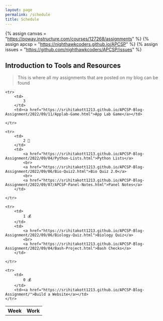 ```yaml
---
layout: page
permalink: /schedule
title: Schedule
---
```


<!-- Canvas Course -->
{% assign canvas = "https://poway.instructure.com/courses/127268/assignments" %}
{% assign apcsp = "https://nighthawkcoders.github.io/APCSP" %}
{% assign issues = "https://github.com/nighthawkcoders/APCSP/issues" %}

## Introduction to Tools and Resources
> This is where all my assignments that are posted on my blog can be found

<table>
    <tr>
     <th>Week</th>
     <th>Work</th>
    </tr>

    <tr>
        <td>
            3
        </td>
        <td><a href="https://srihitakott1213.github.io/APCSP-Blog-Assignment/2022/09/11/Applab-Game.html">App Lab Game</a></td>
         
    </tr>

    <tr>
        <td>
            2 🚧
        </td>
        <td>
            <a href="https://srihitakott1213.github.io/APCSP-Blog-Assignment/2022/09/04/Python-Lists.html">Python Lists</a>
            <br>
            <a href="https://srihitakott1213.github.io/APCSP-Blog-Assignment/2022/09/06/Bio-Quiz2.html">Bio Quiz 2.0</a>
            <br>
            <a href="https://srihitakott1213.github.io/APCSP-Blog-Assignment/2022/09/07/APCSP-Panel-Notes.html">Panel Notes</a>
        </td>
        
    </tr>

    <tr>
        <td>
            1 💰
        </td>
        <td>
            <a href="https://srihitakott1213.github.io/APCSP-Blog-Assignment/2022/09/06/Biology-Quiz.html">Biology Quiz</a>
            <br>
            <a href="https://srihitakott1213.github.io/APCSP-Blog-Assignment/2022/09/04/Bash-Project.html">Bash Checks</a>
        </td>

    </tr>
    
    <tr>
        <td>
            0 💰
        </td>
        <td><a href="https://srihitakott1213.github.io/APCSP-Blog-Assignment/">Build a Website</a></td>
    </tr>
</table>